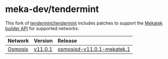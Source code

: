 # meka-dev/tendermint

This fork of [tendermint/tendermint](https://github.com/tendermint/tendermint)
includes patches to support the [Mekatek builder API](https://api.mekatek.xyz)
for supported networks.

| Network            | Version                    | Release                                               |
|:-------------------|:---------------------------|:------------------------------------------------------|
| [Osmosis][osmosis] | [v11.0.1][osmosis-v11.0.1] | [osmosisd-v11.0.1-mekatek.1][osmosis-v11.0.1-release] |

[osmosis]:                 https://github.com/osmosis-labs/osmosis
[osmosis-v11.0.1]:         https://github.com/osmosis-labs/osmosis/tree/v11.0.1
[osmosis-v11.0.1-release]: https://github.com/meka-dev/tendermint/releases/tag/mekatek%2Fosmosis%2Fv11.0.1-1
